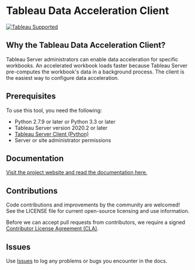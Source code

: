# Tableau Data Acceleration Client

[![Tableau Supported](https://img.shields.io/badge/Support%20Level-Tableau%20Supported-53bd92.svg)](https://www.tableau.com/support-levels-it-and-developer-tools)

## Why the Tableau Data Acceleration Client?

Tableau Server administrators can enable data acceleration for specific workbooks. An accelerated workbook loads faster because Tableau Server pre-computes the workbook's data in a background process. The client is the easiest way to configure data acceleration.

## Prerequisites

To use this tool, you need the following:

* Python 2.7.9 or later or Python 3.3 or later
* Tableau Server version 2020.2 or later
* [Tableau Server Client (Python)](https://tableau.github.io/server-client-python/)
* Server or site administrator permissions

## Documentation

[Visit the project website and read the documentation here.](https://tableau.github.io/tableau-data-acceleration-client/)

## Contributions

Code contributions and improvements by the community are welcomed!
See the LICENSE file for current open-source licensing and use information.

Before we can accept pull requests from contributors, we require a signed [Contributor License Agreement (CLA)](http://tableau.github.io/contributing.html).

## Issues

Use [Issues](https://github.com/tableau/tableau-data-acceleration-client/issues) to log any problems or bugs you encounter in the docs.
